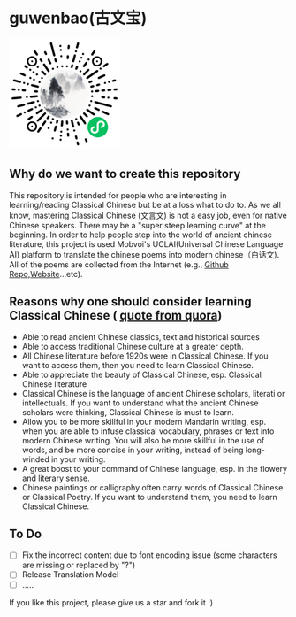 # guwenbao(古文宝)
<img src="Guwenbao_wechat_code.jpg" width="200" height="200">

## Why do we want to create this repository

This repository is intended for people who are interesting in learning/reading Classical Chinese but be at a loss what to do to. As we all know, mastering Classical Chinese (文言文) is not a easy job, even for native Chinese speakers. There may be a "super steep learning curve" at the beginning. In order to help people step into the world of ancient chinese literature, this project is used Mobvoi's UCLAI(Universal Chinese Language AI) platform to translate the chinese poems into modern chinese（白话文). All of the poems are collected from the Internet (e.g., [Github Repo]( https://github.com/Werneror/Poetry),[Website](https://www.gushiwen.org/)...etc). 

## Reasons why one should consider learning Classical Chinese ( [quote from quora](https://www.quora.com/Why-should-one-consider-learning-Classical-Chinese))

* Able to read ancient Chinese classics, text and historical sources
* Able to access traditional Chinese culture at a greater depth.
* All Chinese literature before 1920s were in Classical Chinese. If you want to access them, then you need to learn Classical Chinese.
* Able to appreciate the beauty of Classical Chinese, esp. Classical Chinese literature
* Classical Chinese is the language of ancient Chinese scholars, literati or intellectuals. If you want to understand what the ancient Chinese scholars were thinking, Classical Chinese is must to learn.
* Allow you to be more skillful in your modern Mandarin writing, esp. when you are able to infuse classical vocabulary, phrases or text into modern Chinese writing. You will also be more skillful in the use of words, and be more concise in your writing, instead of being long-winded in your writing. 
* A great boost to your command of Chinese language, esp. in the flowery and literary sense.
* Chinese paintings or calligraphy often carry words of Classical Chinese or Classical Poetry. If you want to understand them, you need to learn Classical Chinese.

## To Do
- [ ] Fix the incorrect content due to font encoding issue (some characters are missing or replaced by "?")
- [ ] Release Translation Model
- [ ] .....

If you like this project, please give us a star and fork it :)
